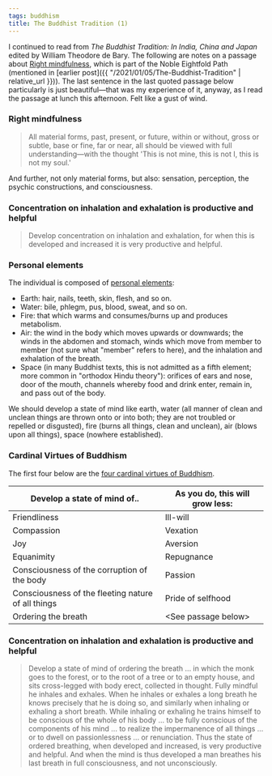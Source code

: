 ```yaml
---
tags: buddhism
title: The Buddhist Tradition (1)
---
```


I continued to read from _The Buddhist Tradition: In India, China and Japan_ edited by William Theodore de Bary. The following are notes on a passage about [Right mindfulness](https://en.wikipedia.org/wiki/Noble_Eightfold_Path#Right_mindfulness), which is part of the Noble Eightfold Path (mentioned in [earlier post]({{ "/2021/01/05/The-Buddhist-Tradition" | relative_url }})). The last sentence in the last quoted passage below particularly is just beautiful—that was my experience of it, anyway, as I read the passage at lunch this afternoon. Felt like a gust of wind.

### Right mindfulness

> All material forms, past, present, or future, within or without, gross or subtle, base or fine, far or near, all should be viewed with full understanding—with the thought 'This is not mine, this is not I, this is not my soul.'

And further, not only material forms, but also: sensation, perception, the psychic constructions, and consciousness.

### Concentration on inhalation and exhalation is productive and helpful

> Develop concentration on inhalation and exhalation, for when this is developed and increased it is very productive and helpful.

### Personal elements

The individual is composed of [personal elements](https://en.wikipedia.org/wiki/Mah%C4%81bh%C5%ABta#Four_primary_elements):

- Earth: hair, nails, teeth, skin, flesh, and so on.
- Water: bile, phlegm, pus, blood, sweat, and so on.
- Fire: that which warms and consumes/burns up and produces metabolism.
- Air: the wind in the body which moves upwards or downwards; the winds in the abdomen and stomach, winds which move from member to member (not sure what "member" refers to here), and the inhalation and exhalation of the breath.
- Space (in many Buddhist texts, this is not admitted as a fifth element; more common in "orthodox Hindu theory"): orifices of ears and nose, door of the mouth, channels whereby food and drink enter, remain in, and pass out of the body.

We should develop a state of mind like earth, water (all manner of clean and unclean things are thrown onto or into both; they are not troubled or repelled or disgusted), fire (burns all things, clean and unclean), air (blows upon all things), space (nowhere established).

### Cardinal Virtues of Buddhism

The first four below are the [four cardinal virtues of Buddhism](https://en.wikipedia.org/wiki/Brahmavihara).

| Develop a state of mind of..                       | As you do, this will grow less: |
| -------------------------------------------------- | ------------------------------- |
| Friendliness                                       | Ill-will                        |
| Compassion                                         | Vexation                        |
| Joy                                                | Aversion                        |
| Equanimity                                         | Repugnance                      |
| Consciousness of the corruption of the body        | Passion                         |
| Consciousness of the fleeting nature of all things | Pride of selfhood               |
| Ordering the breath                                | &lt;See passage below&gt;       |

### Concentration on inhalation and exhalation is productive and helpful

> Develop a state of mind of ordering the breath ... in which the monk goes to the forest, or to the root of a tree or to an empty house, and sits cross-legged with body erect, collected in thought. Fully mindful he inhales and exhales. When he inhales or exhales a long breath he knows precisely that he is doing so, and similarly when inhaling or exhaling a short breath. While inhaling or exhaling he trains himself to be conscious of the whole of his body ... to be fully conscious of the components of his mind ... to realize the impermanence of all things ... or to dwell on passionlessness ... or renunciation. Thus the state of ordered breathing, when developed and increased, is very productive and helpful. And when the mind is thus developed a man breathes his last breath in full consciousness, and not unconsciously.
